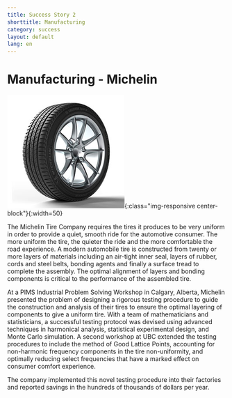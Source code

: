 ```yaml
---
title: Success Story 2
shorttitle: Manufacturing
category: success
layout: default
lang: en
---
```


# Manufacturing - Michelin

![helicopter](/img/portfolio/Tires.jpg){:class="img-responsive center-block"}{:width=50}

The Michelin Tire Company requires the tires it produces to be very uniform in
order to provide a quiet, smooth ride for the automotive consumer. The more
uniform the tire, the quieter the ride and the more comfortable the road
experience. A modern automobile tire is constructed from twenty or more layers
of materials including an air-tight inner seal, layers of rubber, cords and
steel belts, bonding agents and finally a surface tread to complete the
assembly. The optimal alignment of layers and bonding components is critical to
the performance of the assembled tire. 

At a PIMS Industrial Problem Solving Workshop in Calgary, Alberta, Michelin
presented the problem of designing a rigorous testing procedure to guide the
construction and analysis of their tires to ensure the optimal layering of
components to give a uniform tire. With a team of mathematicians and
statisticians, a successful testing protocol was devised using advanced
techniques in harmonical analysis, statistical experimental design, and Monte
Carlo simulation. A second workshop at UBC extended the testing procedures to
include the method of Good Lattice Points, accounting for non-harmonic frequency
components in the tire non-uniformity, and optimally reducing select frequencies
that have a marked effect on consumer comfort experience.  

The company implemented this novel testing procedure into their factories and
reported savings in the hundreds of thousands of dollars per year. 
